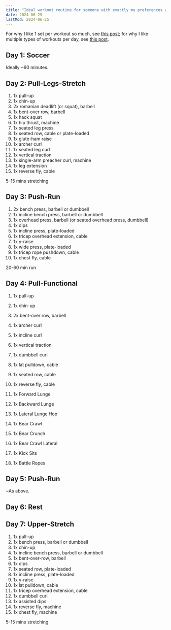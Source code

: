 ```yaml
---
title: "Ideal workout routine for someone with exactly my preferences and constraints"
date: 2024-06-25
lastMod: 2024-06-25
---
```


For why I like 1 set per workout so much, see [this post](https://joel-becker.com/digital-garden/1-set-per-exercise/); for why I like multiple types of workouts per day, see [this post](https://joel-becker.com/digital-garden/optimal-workout-split/).

## Day 1: Soccer

Ideally ~90 minutes.

## Day 2: Pull-Legs-Stretch

1. 1x pull-up
2. 1x chin-up
3. 2x romanian deadlift (or squat), barbell
4. 1x bent-over row, barbell
5. 1x hack squat
6. 1x hip thrust, machine
7. 1x seated leg press
8. 1x seated row, cable or plate-loaded
9. 1x glute-ham raise
10. 1x archer curl
11. 1x seated leg curl
12. 1x vertical traction
13. 1x single-arm preacher curl, machine
14. 1x leg extension
15. 1x reverse fly, cable

5-15 mins stretching

## Day 3: Push-Run

1. 2x bench press, barbell or dumbbell
2. 1x incline bench press, barbell or dumbbell
3. 1x overhead press, barbell (or seated overhead press, dumbbell)
4. 1x dips
5. 1x incline press, plate-loaded
6. 1x tricep overhead extension, cable
7. 1x y-raise
8. 1x wide press, plate-loaded
9. 1x tricep rope pushdown, cable
10. 1x chest fly, cable

20-60 min run

## Day 4: Pull-Functional

1. 1x pull-up
2. 1x chin-up
3. 2x bent-over row, barbell
4. 1x archer curl
5. 1x incline curl
6. 1x vertical traction
7. 1x dumbbell curl
8. 1x lat pulldown, cable
9. 1x seated row, cable
10. 1x reverse fly, cable

1. 1x Forward Lunge
2. 1x Backward Lunge
3. 1x Lateral Lunge Hop
4. 1x Bear Crawl
5. 1x Bear Crunch
6. 1x Bear Crawl Lateral
7. 1x Kick Sits
8. 1x Battle Ropes

## Day 5: Push-Run

~As above.

## Day 6: Rest

## Day 7: Upper-Stretch

1. 1x pull-up
2. 1x bench press, barbell or dumbbell
3. 1x chin-up
4. 1x incline bench press, barbell or dumbbell
5. 1x bent-over-row, barbell
6. 1x dips
7. 1x seated row, plate-loaded
8. 1x incline press, plate-loaded
9. 1x y-raise
10. 1x lat pulldown, cable
11. 1x tricep overhead extension, cable
12. 1x dumbbell curl
13. 1x assisted dips
14. 1x reverse fly, machine
15. 1x chest fly, machine

5-15 mins stretching